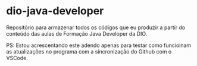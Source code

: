 # dio-java-developer
Repositório para armazenar todos os códigos que eu produzir a partir do conteúdo das aulas de Formação Java Developer da DIO.

PS: Estou acrescentando este adendo apenas para testar como funcioinam as atualizações no programa com a sincronização do Github com o VSCode.
